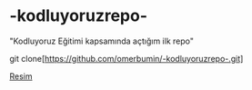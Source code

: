 # -kodluyoruzrepo-
"Kodluyoruz Eğitimi kapsamında açtığım ilk repo"

git clone[https://github.com/omerbumin/-kodluyoruzrepo-.git]

[Resim](https://global-uploads.webflow.com/6097e0eca1e87557da031fef/609859a191abe5d64b17fed3_Patika%20logo.png)



